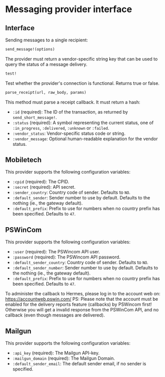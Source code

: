 Messaging provider interface
============================

Interface
---------

Sending messages to a single recipient:

```ruby
send_message!(options)
```

The provider must return a vendor-specific string key that can be used to query the status of a message delivery.

```ruby
test!
```

Test whether the provider's connection is functional. Returns true or false.

```ruby
parse_receipt(url, raw_body, params)
```

This method must parse a receipt callback. It must return a hash:

* `:id` (required): The ID of the transaction, as returned by `send_short_message!`.
* `:status` (required): A symbol representing the current status, one of `:in_progress`, `:delivered`, `:unknown` or `:failed`.
* `:vendor_status`: Vendor-specific status code or string.
* `:vendor_message`: Optional human-readable explanation for the vendor status.

Mobiletech
----------

This provider supports the following configuration variables:

* `:cpid` (required): The CPID.
* `:secret` (required): API secret.
* `:sender_country`: Country code of sender. Defaults to `NO`.
* `:default_sender`: Sender number to use by default. Defaults to the nothing (ie., the gateway default).
* `:default_prefix`: Prefix to use for numbers when no country prefix has been specified. Defaults to `47`.

PSWinCom
--------

This provider supports the following configuration variables:

* `:user` (required): The PSWincom API user.
* `:password` (required): The PSWincom API password.
* `:default_sender_country`: Country code of sender. Defaults to `NO`.
* `:default_sender_number`: Sender number to use by default. Defaults to the nothing (ie., the gateway default).
* `:default_prefix`: Prefix to use for numbers when no country prefix has been specified. Defaults to `47`.

To administer the callback to Hermes, please log in to the account web on: https://accountweb.pswin.com/
PS: Please note that the account must be enabled for the delivery reports
feature (callbacks) by PSWincom first! Otherwise you will get a invalid
response from the PSWinCom API, and no callback (even though messages are delivered).

Mailgun
-------

This provider supports the following configuration variables:

* `:api_key` (required): The Mailgun API-key.
* `:mailgun_domain` (required): The Mailgun Domain.
* `:default_sender_email`: The default sender email, if no sender is specified.
